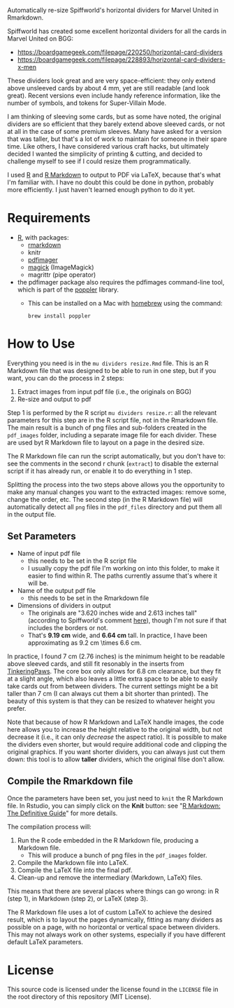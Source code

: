 Automatically re-size Spiffworld's horizontal dividers for Marvel United in Rmarkdown.

Spiffworld has created some excellent horizontal dividers for all the cards in Marvel United on BGG:

* https://boardgamegeek.com/filepage/220250/horizontal-card-dividers
* https://boardgamegeek.com/filepage/228893/horizontal-card-dividers-x-men

These dividers look great and are very space-efficient: they only extend above unsleeved cards by about 4 mm, yet are still readable (and look great).  Recent versions even include handy reference information, like the number of symbols, and tokens for Super-Villain Mode.

I am thinking of sleeving some cards, but as some have noted, the original dividers are so efficient that they barely extend above sleeved cards, or not at all in the case of some premium sleeves.  Many have asked for a version that was taller, but that's a lot of work to maintain for someone in their spare time.  Like others, I have considered various craft hacks, but ultimately decided I wanted the simplicity of printing & cutting, and decided to challenge myself to see if I could resize them programmatically.

I used [R](https://www.r-project.org/) and [R Markdown](https://rmarkdown.rstudio.com/) to output to PDF via LaTeX, because that's what I'm familiar with.  I have no doubt this could be done in python, probably more efficiently.  I just haven't learned enough python to do it yet.


# Requirements

* [R](https://www.r-project.org/), with packages:
  + [rmarkdown](https://rmarkdown.rstudio.com/)
  + knitr
  + [pdfimager](https://sckott.github.io/pdfimager/)
  + [magick](https://cran.r-project.org/web/packages/magick/vignettes/intro.html) (ImageMagick)
  + magrittr (pipe operator)
* the pdfimager package also requires the pdfimages command-line tool, which is part of the [poppler](https://poppler.freedesktop.org/) library.
  + This can be installed on a Mac with [homebrew](https://brew.sh/) using the command:
    
        brew install poppler



# How to Use

Everything you need is in the `mu dividers resize.Rmd` file.  This is an R Markdown file that was designed to be able to run in one step, but if you want, you can do the process in 2 steps:

1. Extract images from input pdf file (i.e., the originals on BGG)
2. Re-size and output to pdf

Step 1 is performed by the R script `mu dividers resize.r`: all the relevant parameters for this step are in the R script file, not in the Rmarkdown file.  The main result is a bunch of png files and sub-folders created in the `pdf_images` folder, including a separate image file for each divider.  These are used byt R Markdown file to layout on a page in the desired size.

The R Markdown file can run the script automatically, but you don't have to: see the comments in the second r chunk (`extract`) to disable the external script if it has already run, or enable it to do everything in 1 step.

Splitting the process into the two steps above allows you the opportunity to make any manual changes you want to the extracted images: remove some, change the order, etc.  The second step (in the R Markdown file) will automatically detect all `png` files in the `pdf_files` directory and put them all in the output file.

## Set Parameters

* Name of input pdf file
  + this needs to be set in the R script file
  + I usually copy the pdf file I'm working on into this folder, to make it easier to find within R.  The paths currently assume that's where it will be.
* Name of the output pdf file
  + this needs to be set in the Rmarkdown file
* Dimensions of dividers in output
  + The originals are "3.620 inches wide and 2.613 inches tall" (according to Spiffworld's comment [here](https://boardgamegeek.com/filepage/228893/horizontal-card-dividers-x-men)), though I'm not sure if that includes the borders or not.
  + That's **9.19 cm** wide, and **6.64 cm** tall.  In practice, I have been approximating as 9.2 cm \times 6.6 cm.

In practice, I found 7 cm (2.76 inches) is the minimum height to be readable above sleeved cards, and still fit resonably in the inserts from [TinkeringPaws](https://www.etsy.com/ca/listing/997029350/marvel-united-board-game-insert). The core box only allows for 6.8 cm clearance, but they fit at a slight angle, which also leaves a little extra space to be able to easily take cards out from between dividers.  The current settings might be a bit taller than 7 cm (I can always cut them a bit shorter than printed).  The beauty of this system is that they can be resized to whatever height you prefer.

Note that because of how R Markdown and LaTeX handle images, the code here allows you to increase the height relative to the original width, but not decrease it (i.e., it can only _decrease_ the aspect ratio).  It is possible to make the dividers even shorter, but would require additional code and clipping the original graphics.  If you want shorter dividers, you can always just cut them down: this tool is to allow **taller** dividers, which the original filse don't allow.

## Compile the Rmarkdown file

Once the parameters have been set, you just need to `knit` the R Markdown file.  In Rstudio, you can simply click on the **Knit** button: see "[R Markdown: The Definitive Guide](https://bookdown.org/yihui/rmarkdown/compile.html)" for more details.

The compilation process will:

1. Run the R code embedded in the R Markdown file, producing a Markdown file.
    - This will produce a bunch of png files in the `pdf_images` folder.
2. Compile the Markdown file into LaTeX.
3. Compile the LaTeX file into the final pdf.
4. Clean-up and remove the intermediary (Markdown, LaTeX) files.

This means that there are several places where things can go wrong: in R (step 1), in Markdown (step 2), or LaTeX (step 3).

The R Markdown file uses a lot of custom LaTeX to achieve the desired result, which is to layout the pages dynamically, fitting as many dividers as possible on a page, with no horizontal or vertical space between dividers.  This may not always work on other systems, especially if you have different default LaTeX parameters.  


# License

This source code is licensed under the license found in the `LICENSE` file in the root directory of this repository (MIT License).
